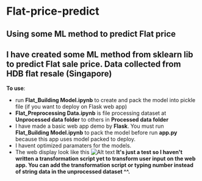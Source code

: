 # Flat-price-predict
Using some ML method to predict Flat price
---
I have created some ML method from sklearn lib to predict Flat sale price.
Data collected from HDB flat resale (Singapore)
---
**To use**:
- run **Flat_Building Model.ipynb** to create and pack the model into pickle file (if you want to deploy on Flask web app)
- **Flat_Preprocessing Data.ipynb** is file processing dataset at **Unprocessed data folder** to others in **Processed data folder**
- I have made a basic web app demo by **Flask**. You must run **Flat_Building Model.ipynb** to pack the model before run **app.py** because
this app uses model packed to deploy.
- I havent optimized paramaters for the models.
- The web display look like this
![Alt text](https://i.ibb.co/Wv6nkfG/flat.png)
**It's just a test so I haven't written a transformation script yet to transform user input on the web app. You can add the transformation script or typing number instead of string data in the unprocessed dataset ^^.**

